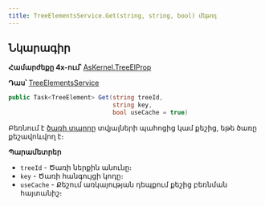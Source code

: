 ```yaml
---
title: TreeElementsService.Get(string, string, bool) մեթոդ  
---
```


## Նկարագիր

**Համարժեքը 4x-ում՝** [AsKernel.TreeElProp](https://armsoft.github.io/as4x-docs/HTM/ProgrGuide/Functions/Functions/DocumentsCirculation/TreeElProp.html)

**Դաս՝** [TreeElementsService](../TreeElementsService.md)

```c#
public Task<TreeElement> Get(string treeId, 
                             string key, 
                             bool useCache = true)
```

Բեռնում է [ծառի տարրը](../../types/TreeElement.md) տվյալների պահոցից կամ քեշից, եթե ծառը քեշավոևվող է։

**Պարամետրեր**

* `treeId` - Ծառի ներքին անունը։
* `key` - Ծառի հանգույցի կոդը։
* `useCache` - Քեշում առկայության դեպքում քեշից բեռնման հայտանիշ։
